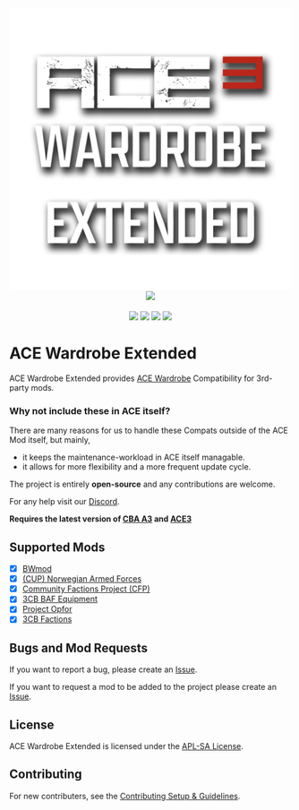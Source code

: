 <p align="center">
    <a href="https://steamcommunity.com/sharedfiles/filedetails/?id=3595979374"><img src="https://github.com/CVO-Org/ace-wardrobe-extended/blob/main/extras/assets/logo-no-bg.png" width="512"></a>
    </br>
    <a href="https://steamcommunity.com/sharedfiles/filedetails/?id=3595979374"><img src="https://img.shields.io/steam/subscriptions/3595979374?style=for-the-badge&logo=steam&label=Steam%20Workshop&color=%23690000"></a>
    </br>
    </br>
    <a href="https://github.com/CVO-Org/ace-wardrobe-extended/blob/main/LICENSE">               <img src="https://img.shields.io/badge/License-APLSA-red?style=flat-square"></a>
    <a href="https://github.com/CVO-Org/ace-wardrobe-extended/issues">                          <img src="https://img.shields.io/github/issues-raw/OverlordZorn/ace-wardrobe-extended.svg?style=flat-square&label=Issues"></a>
    <a href="https://github.com/CVO-Org/ace-wardrobe-extended/actions/workflows/validate_hemtt.yml">     <img src="https://img.shields.io/github/actions/workflow/status/OverlordZorn/ace-wardrobe-extended/validate_hemtt.yml?style=flat-square&label=HEMTT"></a>
    <a href="https://github.com/CVO-Org/ace-wardrobe-extended/actions/workflows/validate_config.yml">  <img src="https://img.shields.io/github/actions/workflow/status/OverlordZorn/ace-wardrobe-extended/validate_config.yml?style=flat-square&label=Validate"></a>
</p>

# ACE Wardrobe Extended

ACE Wardrobe Extended provides [ACE Wardrobe](https://ace3.acemod.org/wiki/framework/wardrobe-framework) Compatibility for 3rd-party mods.

### Why not include these in ACE itself?
There are many reasons for us to handle these Compats outside of the ACE Mod itself, but mainly,
- it keeps the maintenance-workload in ACE itself managable.
- it allows for more flexibility and a more frequent update cycle.

The project is entirely **open-source** and any contributions are welcome.

For any help visit our [Discord](https://discord.gg/cQ7dSwRcVd).

**Requires the latest version of [CBA A3](https://github.com/CBATeam/CBA_A3/releases/latest) and [ACE3](https://github.com/acemod/ACE3/releases/latest)**

## Supported Mods

- [X] [BWmod](https://steamcommunity.com/sharedfiles/filedetails/?id=1200127537)
- [x] [(CUP) Norwegian Armed Forces](https://steamcommunity.com/sharedfiles/filedetails/?id=3333292879)
- [x] [Community Factions Project (CFP)](https://steamcommunity.com/sharedfiles/filedetails/?id=1369691841)
- [x] [3CB BAF Equipment](https://steamcommunity.com/sharedfiles/filedetails/?id=893328083)
- [x] [Project Opfor](https://steamcommunity.com/sharedfiles/filedetails/?id=735566597)
- [x] [3CB Factions](https://steamcommunity.com/sharedfiles/filedetails/?id=1673456286)

## Bugs and Mod Requests

If you want to report a bug, please create an [Issue](https://github.com/CVO-Org/ace-wardrobe-extended/issues).

If you want to request a mod to be added to the project please create an [Issue](https://github.com/CVO-Org/ace-wardrobe-extended/issues).

## License

ACE Wardrobe Extended is licensed under the [APL-SA License](./LICENSE).

## Contributing

For new contributers, see the [Contributing Setup & Guidelines](./.github/CONTRIBUTING.md).

